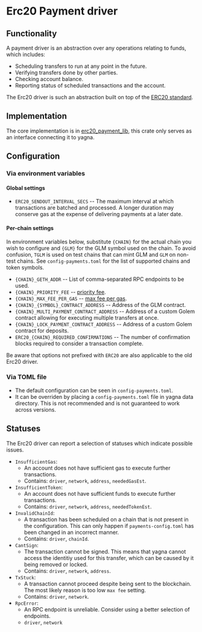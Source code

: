 # Erc20 Payment driver
## Functionality
A payment driver is an abstraction over any operations relating to funds, which includes:
* Scheduling transfers to run at any point in the future.
* Verifying transfers done by other parties.
* Checking account balance.
* Reporting status of scheduled transactions and the account.

The Erc20 driver is such an abstraction built on top of the [ERC20 standard](https://ethereum.org/en/developers/docs/standards/tokens/erc-20/).

## Implementation
The core implementation is in [erc20_payment_lib](https://github.com/golemfactory/erc20_payment_lib), this crate only serves as an interface connecting
it to yagna.

## Configuration
### Via environment variables
#### Global settings
* `ERC20_SENDOUT_INTERVAL_SECS` -- The maximum interval at which transactions are batched and processed. A longer duration may conserve gas at the expense
of delivering payments at a later date.
#### Per-chain settings
In environment variables below, substitute `{CHAIN}` for the actual chain you wish to configure and `{GLM}` for the GLM symbol used on the chain.
To avoid confusion, `TGLM` is used on test chains that can mint GLM and `GLM` on non-test chains.
See `config-payments.toml` for the list of supported chains and token symbols.
* `{CHAIN}_GETH_ADDR` -- List of comma-separated RPC endpoints to be used.
* `{CHAIN}_PRIORITY_FEE` -- [priority fee](https://ethereum.org/nl/developers/docs/gas/#priority-fee).
* `{CHAIN}_MAX_FEE_PER_GAS` -- [max fee per gas](https://ethereum.org/nl/developers/docs/gas/#maxfee).
* `{CHAIN}_{SYMBOL}_CONTRACT_ADDRESS` -- Address of the GLM contract.
* `{CHAIN}_MULTI_PAYMENT_CONTRACT_ADDRESS` -- Address of a custom Golem contract allowing for executing multiple transfers at once.
* `{CHAIN}_LOCK_PAYMENT_CONTRACT_ADDRESS` -- Address of a custom Golem contract for deposits.
* `ERC20_{CHAIN}_REQUIRED_CONFIRMATIONS` -- The number of confirmation blocks required to consider a transaction complete.

Be aware that options not prefixed with `ERC20` are also applicable to the old Erc20 driver.

### Via TOML file
* The default configuration can be seen in `config-payments.toml`.
* It can be overriden by placing a `config-payments.toml` file in yagna data directory. This is not recommended and is not guaranteed to work across versions.

## Statuses
The Erc20 driver can report a selection of statuses which indicate possible issues.
* `InsufficientGas`:
  * An account does not have sufficient gas to execute further transactions.
  * Contains: `driver`, `network`, `address`, `neededGasEst`.
* `InsufficientToken`:
  * An account does not have sufficient funds to execute further transactions.
  * Contains: `driver`, `network`, `address`, `neededTokenEst`.
* `InvalidChainId`:
  * A transaction has been scheduled on a chain that is not present in the configuration. This can only happen if `payments-config.toml` has been changed in an incorrect manner.
  * Contains: `driver`, `chainId`.
* `CantSign`:
  * The transaction cannot be signed. This means that yagna cannot access the identitiy used for this transfer, which can be caused by it being removed or locked.
  * Contains: `driver`, `network`, `address`.
* `TxStuck`:
  * A transaction cannot proceed despite being sent to the blockchain. The most likely reason is too low `max fee` setting.
  * Contains: `driver`, `network`.
* `RpcError`:
  * An RPC endpoint is unreliable. Consider using a better selection of endpoints.
  * `driver`, `network`